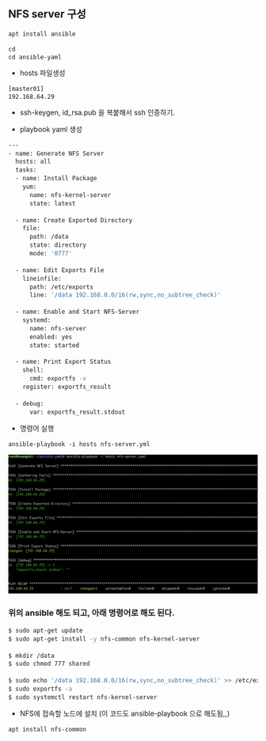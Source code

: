

## NFS server 구성

~~~sh
apt install ansible 
~~~

~~~
cd
cd ansible-yaml
~~~

- hosts 파일생성

~~~
[master01]
192.168.64.29
~~~

- ssh-keygen, id_rsa.pub 을 복붙해서 ssh 인증하기.

- playbook yaml 생성

~~~sh
---
- name: Generate NFS Server
  hosts: all
  tasks:
  - name: Install Package
    yum:
      name: nfs-kernel-server
      state: latest

  - name: Create Exported Directory
    file:
      path: /data
      state: directory
      mode: '0777'

  - name: Edit Exports File
    lineinfile:
      path: /etc/exports
      line: '/data 192.168.0.0/16(rw,sync,no_subtree_check)'

  - name: Enable and Start NFS-Server
    systemd:
      name: nfs-server
      enabled: yes
      state: started
      
  - name: Print Export Status
    shell:
      cmd: exportfs -v
    register: exportfs_result

  - debug:
      var: exportfs_result.stdout
~~~

- 명령어 실행

~~~sh'
ansible-playbook -i hosts nfs-server.yml
~~~

![스크린샷 2024-01-20 오후 4.56.30](img/01.png)

### 위의 ansible 해도 되고, 아래 명령어로 해도 된다.

~~~sh
$ sudo apt-get update
$ sudo apt-get install -y nfs-common nfs-kernel-server

$ mkdir /data
$ sudo chmod 777 shared

$ sudo echo '/data 192.168.0.0/16(rw,sync,no_subtree_check)' >> /etc/exports
$ sudo exportfs -a
$ sudo systemctl restart nfs-kernel-server
~~~



- NFS에 접속할 노드에 설치 (이 코드도 ansible-playbook 으로 해도됨,,)

~~~sh
apt install nfs-common
~~~

